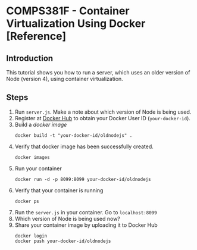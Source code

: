 # COMPS381F - Container Virtualization Using Docker [Reference]
## Introduction
This tutorial shows you how to run a server, which uses an older version of Node (version 4), using container virtualization.  

## Steps
1. Run `server.js`. Make a note about which version of Node is being used.
3. Register at [Docker Hub](https://hub.docker.com) to obtain your Docker User ID (`your-docker-id`).
3. Build a *docker image*
   ```
   docker build -t "your-docker-id/oldnodejs" .
   ```
4. Verify that docker image has been successfully created.
   ```
   docker images
   ```
5. Run your container
   ```
   docker run -d -p 8099:8099 your-docker-id/oldnodejs
   ```
6. Verify that your container is running
   ```
   docker ps
   ```
7. Run the `server.js` in your container.  Go to `localhost:8099`
8. Which version of Node is being used now?
9. Share your container image by uploading it to Docker Hub
   ```
   docker login
   docker push your-docker-id/oldnodejs
   ```
